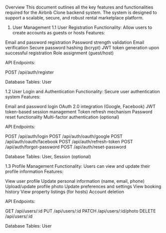 Overview
This document outlines all the key features and functionalities required for the Airbnb Clone backend system. The system is designed to support a scalable, secure, and robust rental marketplace platform.

1. User Management
1.1 User Registration
Functionality: Allow users to create accounts as guests or hosts
Features:

Email and password registration
Password strength validation
Email verification
Secure password hashing (bcrypt)
JWT token generation upon successful registration
Role assignment (guest/host)

API Endpoints:

POST /api/auth/register

Database Tables: User

1.2 User Login and Authentication
Functionality: Secure user authentication system
Features:

Email and password login
OAuth 2.0 integration (Google, Facebook)
JWT token-based session management
Token refresh mechanism
Password reset functionality
Multi-factor authentication (optional)

API Endpoints:

POST /api/auth/login
POST /api/auth/oauth/google
POST /api/auth/oauth/facebook
POST /api/auth/refresh-token
POST /api/auth/forgot-password
POST /api/auth/reset-password

Database Tables: User, Session (optional)

1.3 Profile Management
Functionality: Users can view and update their profile information
Features:

View user profile
Update personal information (name, email, phone)
Upload/update profile photo
Update preferences and settings
View booking history
View property listings (for hosts)
Account deletion

API Endpoints:

GET /api/users/:id
PUT /api/users/:id
PATCH /api/users/:id/photo
DELETE /api/users/:id

Database Tables: User
